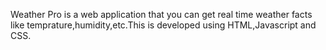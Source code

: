 Weather Pro is a web application that you can get real time weather facts like temprature,humidity,etc.This is developed using HTML,Javascript and CSS.
